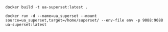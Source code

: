 `docker build -t ua-superset:latest .`

`docker run -d --name=ua_superset --mount source=ua_superset,target=/home/superset/ --env-file env -p 9088:9088 ua-superset:latest`
